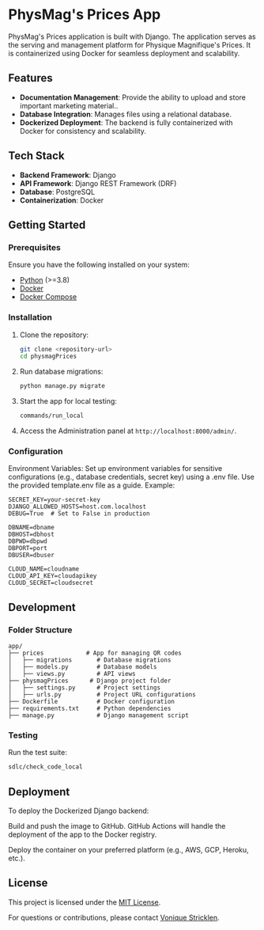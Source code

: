 # PhysMag's Prices App

PhysMag's Prices application is built with Django. The application serves as the serving and management platform for Physique Magnifique's Prices. It is containerized using Docker for seamless deployment and scalability.

## Features

- **Documentation Management**: Provide the ability to upload and store important marketing material..
- **Database Integration**: Manages files using a relational database.
- **Dockerized Deployment**: The backend is fully containerized with Docker for consistency and scalability.


## Tech Stack

- **Backend Framework**: Django
- **API Framework**: Django REST Framework (DRF)
- **Database**: PostgreSQL
- **Containerization**: Docker

## Getting Started

### Prerequisites

Ensure you have the following installed on your system:

- [Python](https://www.python.org/downloads/) (>=3.8)
- [Docker](https://www.docker.com/)
- [Docker Compose](https://docs.docker.com/compose/install/)

### Installation

1. Clone the repository:
   ```bash
   git clone <repository-url>
   cd physmagPrices
   ```

2. Run database migrations:
   ```bash
   python manage.py migrate
   ```

3. Start the app for local testing:
   ```bash
   commands/run_local
   ```

4. Access the Administration panel at `http://localhost:8000/admin/`.

### Configuration
Environment Variables: Set up environment variables for sensitive configurations (e.g., database credentials, secret key) using a .env file. Use the provided template.env file as a guide. Example:
   ```.env
   SECRET_KEY=your-secret-key
   DJANGO_ALLOWED_HOSTS=host.com.localhost
   DEBUG=True  # Set to False in production

   DBNAME=dbname
   DBHOST=dbhost
   DBPWD=dbpwd
   DBPORT=port
   DBUSER=dbuser

   CLOUD_NAME=cloudname
   CLOUD_API_KEY=cloudapikey
   CLOUD_SECRET=cloudsecret
   ```

## Development

### Folder Structure

   ```plaintext
   app/
   ├── prices            # App for managing QR codes
   │   ├── migrations       # Database migrations
   │   ├── models.py        # Database models
   │   ├── views.py         # API views
   ├── physmagPrices      # Django project folder
   │   ├── settings.py      # Project settings
   │   ├── urls.py          # Project URL configurations
   ├── Dockerfile           # Docker configuration
   ├── requirements.txt     # Python dependencies
   ├── manage.py            # Django management script
   ```

### Testing
Run the test suite:
   ```bash
   sdlc/check_code_local
   ```

## Deployment
To deploy the Dockerized Django backend:

Build and push the image to GitHub. GitHub Actions will handle the deployment of the app to the Docker registry.

Deploy the container on your preferred platform (e.g., AWS, GCP, Heroku, etc.).

## License
This project is licensed under the [MIT License]().

For questions or contributions, please contact [Vonique Stricklen](vstrickl.git@gmail.com).
